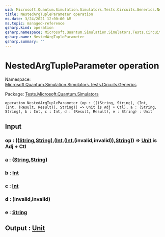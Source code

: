 ```yaml
---
uid: Microsoft.Quantum.Simulation.Simulators.Tests.Circuits.Generics.NestedArgTupleParameter
title: NestedArgTupleParameter operation
ms.date: 3/24/2021 12:00:00 AM
ms.topic: managed-reference
qsharp.kind: operation
qsharp.namespace: Microsoft.Quantum.Simulation.Simulators.Tests.Circuits.Generics
qsharp.name: NestedArgTupleParameter
qsharp.summary: ''
---
```


# NestedArgTupleParameter operation

Namespace: [Microsoft.Quantum.Simulation.Simulators.Tests.Circuits.Generics](xref:Microsoft.Quantum.Simulation.Simulators.Tests.Circuits.Generics)

Package: [Tests.Microsoft.Quantum.Simulators](https://nuget.org/packages/Tests.Microsoft.Quantum.Simulators)




```qsharp
operation NestedArgTupleParameter (op : (((String, String), (Int, (Int, (Result, Result)), String)) => Unit is Adj + Ctl), a : (String, String), b : Int, c : Int, d : (Result, Result), e : String) : Unit
```


## Input

### op : (([String](xref:microsoft.quantum.lang-ref.string),[String](xref:microsoft.quantum.lang-ref.string)),([Int](xref:microsoft.quantum.lang-ref.int),([Int](xref:microsoft.quantum.lang-ref.int),(__invalid<Result>__,__invalid<Result>__)),[String](xref:microsoft.quantum.lang-ref.string))) => [Unit](xref:microsoft.quantum.lang-ref.unit)  is Adj + Ctl




### a : ([String](xref:microsoft.quantum.lang-ref.string),[String](xref:microsoft.quantum.lang-ref.string))




### b : [Int](xref:microsoft.quantum.lang-ref.int)




### c : [Int](xref:microsoft.quantum.lang-ref.int)




### d : (__invalid<Result>__,__invalid<Result>__)




### e : [String](xref:microsoft.quantum.lang-ref.string)





## Output : [Unit](xref:microsoft.quantum.lang-ref.unit)

